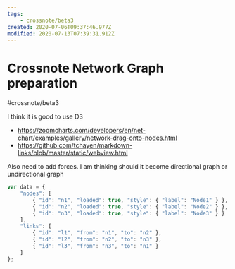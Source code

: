 ```yaml
---
tags:
    - crossnote/beta3
created: 2020-07-06T09:37:46.977Z
modified: 2020-07-13T07:39:31.912Z
---
```

# Crossnote Network Graph preparation

#crossnote/beta3 

I think it is good to use D3
* https://zoomcharts.com/developers/en/net-chart/examples/gallery/network-drag-onto-nodes.html
* https://github.com/tchayen/markdown-links/blob/master/static/webview.html

Also need to add forces.
I am thinking should it become directional graph or undirectional graph

```javascript
var data = {
    "nodes": [
        { "id": "n1", "loaded": true, "style": { "label": "Node1" } },
        { "id": "n2", "loaded": true, "style": { "label": "Node2" } },
        { "id": "n3", "loaded": true, "style": { "label": "Node3" } }
    ],
    "links": [
        { "id": "l1", "from": "n1", "to": "n2" },
        { "id": "l2", "from": "n2", "to": "n3" },
        { "id": "l3", "from": "n3", "to": "n1" }
    ]
};
```
